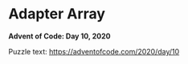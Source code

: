 # Adapter Array

**Advent of Code: Day 10, 2020**

Puzzle text: <https://adventofcode.com/2020/day/10>
